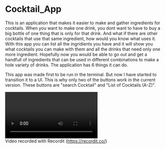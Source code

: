 # Cocktail_App

This is an application that makes it easier to make and gather ingredients for cocktails. 
When you want to make one drink, you dont want to have to buy a big bottle of one thing that is only for that drink. 
And what if there are other cocktails that use that same ingredient, how would you know what uses it. 
With this app you can list all the ingridients you have and it will show you what cocktails you can make with them and all the drinks that need only one more ingredient. 
Hopefully now you would be able to go out and get a handfull of ingredients that can be used in different combinations to make a hole variety of drinks.
The application has 6 things it can do.

This app was made first to be run in the terminal. But now I have started to transition it to a UI. 
This is why only two of the buttons work in the current version. These buttons are "search Cocktail" and "List of Cocktails (A-Z)".

![Video of app](https://s3.amazonaws.com/img0.recordit.co/NSQYDtVRzt.mp4?AWSAccessKeyId=AKIAUQ5RURZ7ND2T2B6I&Expires=1633670460&Signature=AW3YYAXWTJwT07Rg3b6b1Hzxxqg%3D) <br />Video recorded with Recordit (https://recordit.co/)
